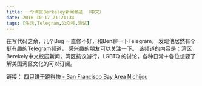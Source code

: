 ```yaml
---
title: 一个湾区Berkeley新闻频道 （中文）
date: 2016-10-17 21:21:34
tags: [生活,Telegram,公众号,测试]
---
```


在写代码之余，几个Bug 一直修不好，和Ben聊一下Telegram， 发现他居然有个挺有趣的Telegram频道， 感兴趣的朋友可以关注一下。
该频道的内容是：湾区Berekely中文校园新闻，湾区抗议游行，LGBTQ 的讨论，各种日常＋各位想要了解美国湾区文化的可以订阅。

链接：
[四只饼干跑得快 - San Francisco Bay Area Nichijou](https://telegram.me/bayareanichijou)

